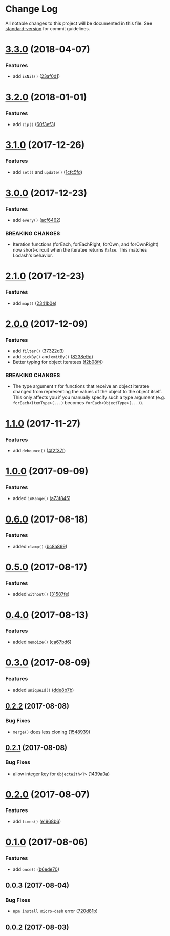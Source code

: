 # Change Log

All notable changes to this project will be documented in this file. See [standard-version](https://github.com/conventional-changelog/standard-version) for commit guidelines.

<a name="3.3.0"></a>
# [3.3.0](https://github.com/simontonsoftware/micro-dash/compare/v3.2.0...v3.3.0) (2018-04-07)


### Features

* add `isNil()` ([23af0d1](https://github.com/simontonsoftware/micro-dash/commit/23af0d1))



<a name="3.2.0"></a>
# [3.2.0](https://github.com/simontonsoftware/micro-dash/compare/v3.1.0...v3.2.0) (2018-01-01)


### Features

* add `zip()` ([60f3ef3](https://github.com/simontonsoftware/micro-dash/commit/60f3ef3))



<a name="3.1.0"></a>
# [3.1.0](https://github.com/simontonsoftware/micro-dash/compare/v3.0.0...v3.1.0) (2017-12-26)


### Features

* add `set()` and `update()` ([1cfc5fd](https://github.com/simontonsoftware/micro-dash/commit/1cfc5fd))



<a name="3.0.0"></a>
# [3.0.0](https://github.com/simontonsoftware/micro-dash/compare/v2.1.0...v3.0.0) (2017-12-23)


### Features

* add `every()` ([acf6462](https://github.com/simontonsoftware/micro-dash/commit/acf6462))


### BREAKING CHANGES

* Iteration functions (forEach, forEachRight, forOwn, and forOwnRight) now short-circuit when the iteratee returns `false`. This matches Lodash's behavior.



<a name="2.1.0"></a>
# [2.1.0](https://github.com/simontonsoftware/micro-dash/compare/v2.0.0...v2.1.0) (2017-12-23)


### Features

* add `map()` ([2341b0e](https://github.com/simontonsoftware/micro-dash/commit/2341b0e))



<a name="2.0.0"></a>
# [2.0.0](https://github.com/simontonsoftware/micro-dash/compare/v1.1.0...v2.0.0) (2017-12-09)


### Features

* add `filter()` ([37322d3](https://github.com/simontonsoftware/micro-dash/commit/37322d3))
* add `pickBy()` and `omitBy()` ([8238e9d](https://github.com/simontonsoftware/micro-dash/commit/8238e9d))
* Better typing for object iteratees ([f2b08f4](https://github.com/simontonsoftware/micro-dash/commit/f2b08f4))


### BREAKING CHANGES

* The type argument `T` for functions that receive an object iteratee changed from representing the values of the object to the object itself. This only affects you if you manually specify such a type argument (e.g. `forEach<ItemType>(...)` becomes `forEach<ObjectType>(...)`).



<a name="1.1.0"></a>
# [1.1.0](https://github.com/simontonsoftware/micro-dash/compare/v1.0.0...v1.1.0) (2017-11-27)


### Features

* add `debounce()` ([4f2f37f](https://github.com/simontonsoftware/micro-dash/commit/4f2f37f))



<a name="1.0.0"></a>
# [1.0.0](https://github.com/simontonsoftware/micro-dash/compare/v0.6.0...v1.0.0) (2017-09-09)


### Features

* added `inRange()` ([a73f845](https://github.com/simontonsoftware/micro-dash/commit/a73f845))



<a name="0.6.0"></a>
# [0.6.0](https://github.com/simontonsoftware/micro-dash/compare/v0.5.0...v0.6.0) (2017-08-18)


### Features

* added `clamp()` ([bc8a899](https://github.com/simontonsoftware/micro-dash/commit/bc8a899))



<a name="0.5.0"></a>
# [0.5.0](https://github.com/simontonsoftware/micro-dash/compare/v0.4.0...v0.5.0) (2017-08-17)


### Features

* added `without()` ([31587fe](https://github.com/simontonsoftware/micro-dash/commit/31587fe))



<a name="0.4.0"></a>
# [0.4.0](https://github.com/simontonsoftware/micro-dash/compare/v0.3.0...v0.4.0) (2017-08-13)


### Features

* added `memoize()` ([ca67bd6](https://github.com/simontonsoftware/micro-dash/commit/ca67bd6))



<a name="0.3.0"></a>
# [0.3.0](https://github.com/simontonsoftware/micro-dash/compare/v0.2.2...v0.3.0) (2017-08-09)


### Features

* added `uniqueId()` ([dde8b7b](https://github.com/simontonsoftware/micro-dash/commit/dde8b7b))



<a name="0.2.2"></a>
## [0.2.2](https://github.com/simontonsoftware/micro-dash/compare/v0.2.1...v0.2.2) (2017-08-08)


### Bug Fixes

* `merge()` does less cloning ([1548939](https://github.com/simontonsoftware/micro-dash/commit/1548939))



<a name="0.2.1"></a>
## [0.2.1](https://github.com/simontonsoftware/micro-dash/compare/v0.2.0...v0.2.1) (2017-08-08)


### Bug Fixes

* allow integer key for `ObjectWith<T>` ([1439a0a](https://github.com/simontonsoftware/micro-dash/commit/1439a0a))



<a name="0.2.0"></a>
# [0.2.0](https://github.com/simontonsoftware/micro-dash/compare/v0.1.0...v0.2.0) (2017-08-07)


### Features

* add `times()` ([e1968b6](https://github.com/simontonsoftware/micro-dash/commit/e1968b6))



<a name="0.1.0"></a>
# [0.1.0](https://github.com/simontonsoftware/micro-dash/compare/v0.0.3...v0.1.0) (2017-08-06)


### Features

* add `once()` ([b6ede70](https://github.com/simontonsoftware/micro-dash/commit/b6ede70))



<a name="0.0.3"></a>
## 0.0.3 (2017-08-04)


### Bug Fixes

* `npm install micro-dash` error ([720d81b](https://github.com/simontonsoftware/micro-dash/commit/720d81b))



<a name="0.0.2"></a>
## 0.0.2 (2017-08-03)
